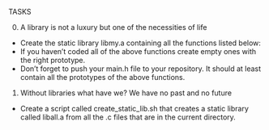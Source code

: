 TASKS

0. A library is not a luxury but one of the necessities of life

- Create the static library libmy.a containing all the functions listed below:
- If you haven’t coded all of the above functions create empty ones with the right prototype.
- Don’t forget to push your main.h file to your repository. It should at least contain all the prototypes of the above functions.

1. Without libraries what have we? We have no past and no future

- Create a script called create_static_lib.sh that creates a static library called liball.a from all the .c files that are in the current directory.
